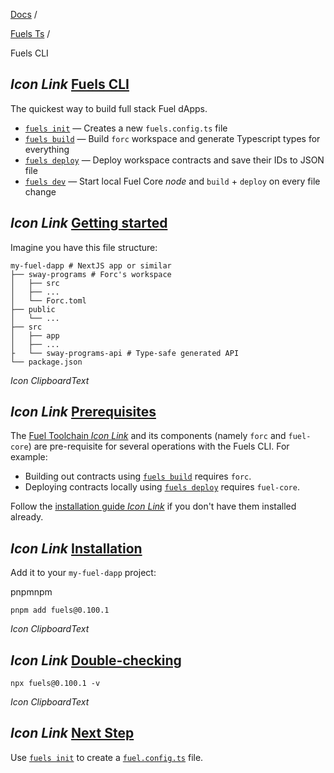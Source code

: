 [Docs](https://docs.fuel.network/) /

[Fuels Ts](https://docs.fuel.network/docs/fuels-ts/) /

Fuels CLI

## _Icon Link_ [Fuels CLI](https://docs.fuel.network/docs/fuels-ts/fuels-cli/\#fuels-cli)

The quickest way to build full stack Fuel dApps.

- [`fuels init`](https://docs.fuel.network/docs/fuels-ts/fuels-cli/commands/#fuels-init) — Creates a new `fuels.config.ts` file
- [`fuels build`](https://docs.fuel.network/docs/fuels-ts/fuels-cli/commands/#fuels-build) — Build `forc` workspace and generate Typescript types for everything
- [`fuels deploy`](https://docs.fuel.network/docs/fuels-ts/fuels-cli/commands/#fuels-deploy) — Deploy workspace contracts and save their IDs to JSON file
- [`fuels dev`](https://docs.fuel.network/docs/fuels-ts/fuels-cli/commands/#fuels-dev) — Start local Fuel Core _node_ and `build` \+ `deploy` on every file change

## _Icon Link_ [Getting started](https://docs.fuel.network/docs/fuels-ts/fuels-cli/\#getting-started)

Imagine you have this file structure:

```fuel_Box fuel_Box-idXKMmm-css
my-fuel-dapp # NextJS app or similar
├── sway-programs # Forc's workspace
│   ├── src
│   ├── ...
│   └── Forc.toml
├── public
│   └── ...
├── src
│   ├── app
│   ├── ...
├   └── sway-programs-api # Type-safe generated API
└── package.json
```

_Icon ClipboardText_

## _Icon Link_ [Prerequisites](https://docs.fuel.network/docs/fuels-ts/fuels-cli/\#prerequisites)

The [Fuel Toolchain _Icon Link_](https://docs.fuel.network/docs/sway/introduction/fuel_toolchain/#the-fuel-toolchain) and its components (namely `forc` and `fuel-core`) are pre-requisite for several operations with the Fuels CLI. For example:

- Building out contracts using [`fuels build`](https://docs.fuel.network/docs/fuels-ts/fuels-cli/commands/#fuels-build) requires `forc`.
- Deploying contracts locally using [`fuels deploy`](https://docs.fuel.network/docs/fuels-ts/fuels-cli/commands/#fuels-deploy) requires `fuel-core`.

Follow the [installation guide _Icon Link_](https://docs.fuel.network/guides/installation/) if you don't have them installed already.

## _Icon Link_ [Installation](https://docs.fuel.network/docs/fuels-ts/fuels-cli/\#installation)

Add it to your `my-fuel-dapp` project:

pnpmnpm

```console-vue
pnpm add fuels@0.100.1

```

_Icon ClipboardText_

## _Icon Link_ [Double-checking](https://docs.fuel.network/docs/fuels-ts/fuels-cli/\#double-checking)

```fuel_Box fuel_Box-idXKMmm-css
npx fuels@0.100.1 -v
```

_Icon ClipboardText_

## _Icon Link_ [Next Step](https://docs.fuel.network/docs/fuels-ts/fuels-cli/\#next-step)

Use [`fuels init`](https://docs.fuel.network/docs/fuels-ts/fuels-cli/commands/#fuels-init) to create a [`fuel.config.ts`](https://docs.fuel.network/docs/fuels-ts/fuels-cli/config-file/) file.